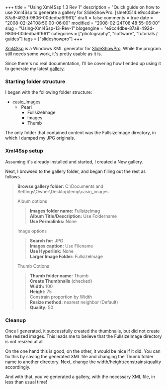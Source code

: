 +++
title = "Using Xml4Ssp 1.3 Rev 1"
description = "Quick guide on how to use Xml4Ssp to generate a gallery for SlideShowPro. [slnet0514:e9cc4dbe-87a8-492d-9806-00dedba6f961]"
draft = false
comments = true
date = "2008-02-24T08:50:00-06:00"
modified = "2008-02-24T08:48:55-06:00"
slug = "Using-Xml4Ssp-13-Rev-1"
blogengine = "e9cc4dbe-87a8-492d-9806-00dedba6f961"
categories = ["photography", "software", "tutorials / guides"]
tags = ["slideshowpro"]
+++

<p>
<a href="http://www.locandadelborgo.com/download/index.asp" target="_blank">Xml4Ssp</a> is a Windows XML generator for <a href="http://slideshowpro.net/" target="_blank">SlideShowPro</a>. While the program still needs some work, it&#39;s pretty usable as it is. 
</p>
<p>
Since there&#39;s no real documentation, I&#39;ll be covering how I ended up using it to generate my latest <a href="/gallery/" target="_blank">gallery</a>. 
</p>
<h3>Starting folder structure</h3>
<p>
I began with the following folder structure: 
</p>
<ul>
	<li>
	<div>
	casio_images 
	</div>
	<ul>
		<li>
		<div>
		&nbsp;Pearl 
		</div>
		<ul>
			<li>
			<div>
			FullsizeImage 
			</div>
			</li>
			<li>
			<div>
			Images 
			</div>
			</li>
			<li>
			<div>
			Thumb 
			</div>
			</li>
		</ul>
		</li>
	</ul>
	</li>
</ul>
<p>
The only folder that contained content was the FullsizeImage directory, in which I dumped my JPG originals. 
</p>
<h3>Xml4Ssp setup</h3>
<p>
Assuming it&#39;s already installed and started, I created a New gallery. 
</p>
<p>
Next, I browsed to the gallery folder, and began filling out the rest as follows. 
</p>
<blockquote>
	<p>
	<strong>Browse gallery folder</strong>:<strong> </strong>C:\Documents and Settings\Owner\Desktop\temp\casio_images 
	</p>
	<p>
	Album options 
	</p>
	<blockquote>
		<p>
		<strong>Images folder name:</strong> FullsizeImag<br />
		<strong>Album Title/Description:</strong> Use Foldername<br />
		<strong>Use Permalinks:</strong> None 
		</p>
	</blockquote>
	<p>
	Image options 
	</p>
	<blockquote>
		<p>
		<strong>Search for:</strong> JPG<br />
		<strong>Images caption:</strong> Use Filename<br />
		<strong>Use Hyperlink:</strong> None<br />
		<strong>Larger Image Folder:</strong> FullsizeImage 
		</p>
	</blockquote>
	<p>
	Thumb Options 
	</p>
	<blockquote>
		<p>
		<strong>Thumb folder name:</strong> Thumb<br />
		<strong>Create Thumbnails</strong> (checked)<br />
		<strong>Width:</strong> 100<br />
		<strong>Height:</strong> 75<br />
		Constrain proportion by Width<br />
		<strong>Resize method:</strong> nearest neighbor (Default)<br />
		<strong>Quality:</strong> 50 
		</p>
	</blockquote>
</blockquote>
<h3>Cleanup</h3>
<p>
Once I generated, it successfully created the thumbnails, but did not create the resized images. This leads me to believe that the FullsizeImage directory is not resized at all. 
</p>
<p>
On the one hand this is good, on the other, it would be nice if it did. You can fix this by saving the generated XML file and changing the Thumb folder name to another directory. Next, change the width/height/constrains/quality accordingly. 
</p>
<p>
And with that, you&#39;ve generated a gallery, with the necessary XML file, in less than usual time! 
</p>

